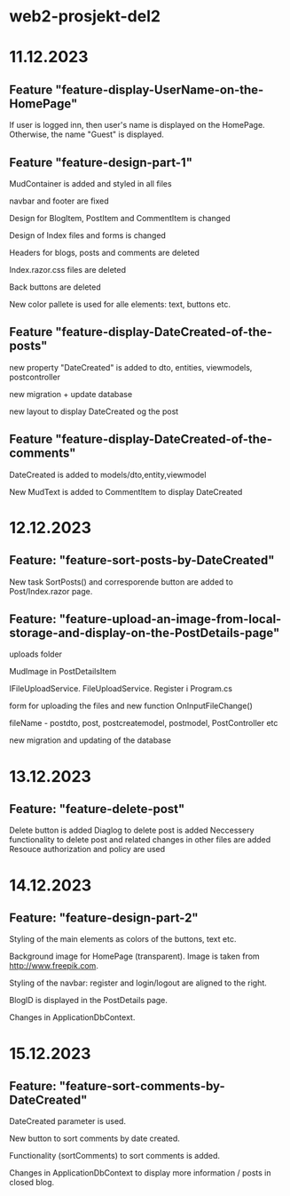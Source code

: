 # web2-prosjekt-del2

# 11.12.2023
## Feature "feature-display-UserName-on-the-HomePage"
If user is logged inn, then user's name is displayed on the HomePage.  
Otherwise, the name "Guest" is displayed.

## Feature "feature-design-part-1"
MudContainer is added and styled in all files

navbar and footer are fixed

Design for BlogItem, PostItem and CommentItem is changed

Design of Index files and forms is changed

Headers for blogs, posts and comments are deleted

Index.razor.css files are deleted

Back buttons are deleted

New color pallete is used for alle elements: text, buttons etc.

## Feature "feature-display-DateCreated-of-the-posts"
new property "DateCreated" is added to dto, entities, viewmodels, postcontroller

new migration + update database

new layout to display DateCreated og the post

## Feature "feature-display-DateCreated-of-the-comments"

DateCreated is added to models/dto,entity,viewmodel

New MudText is added to CommentItem to display DateCreated

# 12.12.2023

## Feature: "feature-sort-posts-by-DateCreated"
New task SortPosts() and corresporende button are added to Post/Index.razor page.

## Feature: "feature-upload-an-image-from-local-storage-and-display-on-the-PostDetails-page"

uploads folder

MudImage in PostDetailsItem

IFileUploadService. FileUploadService. Register i Program.cs

form for uploading the files and new function OnInputFileChange()

fileName - postdto, post, postcreatemodel, postmodel, PostController etc

new migration and updating of the database

# 13.12.2023

## Feature: "feature-delete-post"
Delete button is added
Diaglog to delete post is added
Neccessery functionality to delete post and related changes in other files are added 
Resouce authorization and policy are used

# 14.12.2023

## Feature: "feature-design-part-2"
Styling of the main elements as colors of the buttons, text etc.

Background image for HomePage (transparent). Image is taken from http://www.freepik.com.

Styling of the navbar: register and login/logout are aligned to the right.

BlogID is displayed in the PostDetails page.

Changes in ApplicationDbContext.

# 15.12.2023

## Feature: "feature-sort-comments-by-DateCreated"
DateCreated parameter is used.

New button to sort comments by date created.

Functionality (sortComments) to sort comments is added.

Changes in ApplicationDbContext to display more information / posts in closed blog.


